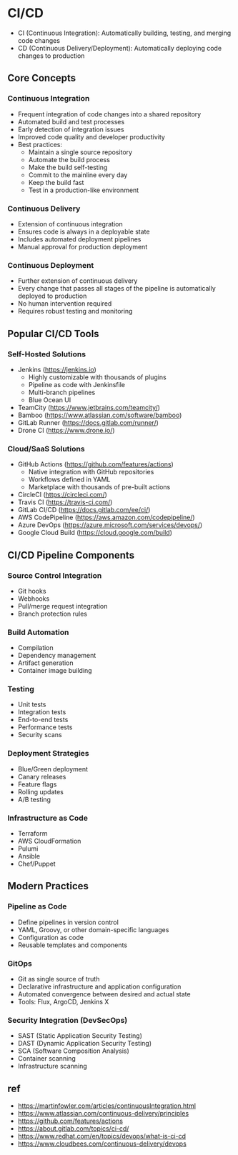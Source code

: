 # CI/CD
- CI (Continuous Integration): Automatically building, testing, and merging code changes
- CD (Continuous Delivery/Deployment): Automatically deploying code changes to production

## Core Concepts

### Continuous Integration
- Frequent integration of code changes into a shared repository
- Automated build and test processes
- Early detection of integration issues
- Improved code quality and developer productivity
- Best practices:
  - Maintain a single source repository
  - Automate the build process
  - Make the build self-testing
  - Commit to the mainline every day
  - Keep the build fast
  - Test in a production-like environment

### Continuous Delivery
- Extension of continuous integration
- Ensures code is always in a deployable state
- Includes automated deployment pipelines
- Manual approval for production deployment

### Continuous Deployment
- Further extension of continuous delivery
- Every change that passes all stages of the pipeline is automatically deployed to production
- No human intervention required
- Requires robust testing and monitoring

## Popular CI/CD Tools

### Self-Hosted Solutions
- Jenkins (https://jenkins.io)
  - Highly customizable with thousands of plugins
  - Pipeline as code with Jenkinsfile
  - Multi-branch pipelines
  - Blue Ocean UI
- TeamCity (https://www.jetbrains.com/teamcity/)
- Bamboo (https://www.atlassian.com/software/bamboo)
- GitLab Runner (https://docs.gitlab.com/runner/)
- Drone CI (https://www.drone.io/)

### Cloud/SaaS Solutions
- GitHub Actions (https://github.com/features/actions)
  - Native integration with GitHub repositories
  - Workflows defined in YAML
  - Marketplace with thousands of pre-built actions
- CircleCI (https://circleci.com/)
- Travis CI (https://travis-ci.com/)
- GitLab CI/CD (https://docs.gitlab.com/ee/ci/)
- AWS CodePipeline (https://aws.amazon.com/codepipeline/)
- Azure DevOps (https://azure.microsoft.com/services/devops/)
- Google Cloud Build (https://cloud.google.com/build)

## CI/CD Pipeline Components

### Source Control Integration
- Git hooks
- Webhooks
- Pull/merge request integration
- Branch protection rules

### Build Automation
- Compilation
- Dependency management
- Artifact generation
- Container image building

### Testing
- Unit tests
- Integration tests
- End-to-end tests
- Performance tests
- Security scans

### Deployment Strategies
- Blue/Green deployment
- Canary releases
- Feature flags
- Rolling updates
- A/B testing

### Infrastructure as Code
- Terraform
- AWS CloudFormation
- Pulumi
- Ansible
- Chef/Puppet

## Modern Practices

### Pipeline as Code
- Define pipelines in version control
- YAML, Groovy, or other domain-specific languages
- Configuration as code
- Reusable templates and components

### GitOps
- Git as single source of truth
- Declarative infrastructure and application configuration
- Automated convergence between desired and actual state
- Tools: Flux, ArgoCD, Jenkins X

### Security Integration (DevSecOps)
- SAST (Static Application Security Testing)
- DAST (Dynamic Application Security Testing)
- SCA (Software Composition Analysis)
- Container scanning
- Infrastructure scanning

## ref
- https://martinfowler.com/articles/continuousIntegration.html
- https://www.atlassian.com/continuous-delivery/principles
- https://github.com/features/actions
- https://about.gitlab.com/topics/ci-cd/
- https://www.redhat.com/en/topics/devops/what-is-ci-cd
- https://www.cloudbees.com/continuous-delivery/devops
